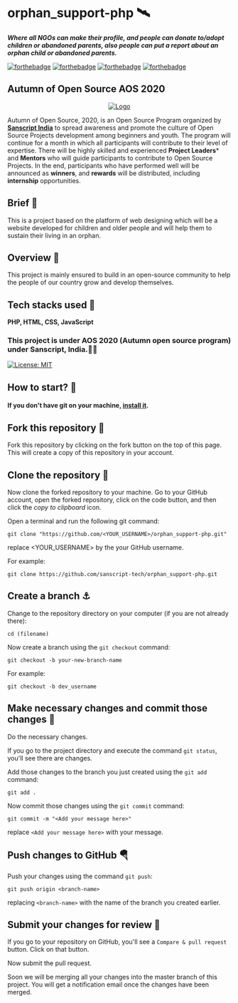 # orphan_support-php 🛰
***Where all NGOs can make their profile, and people can donate to/adopt children or abandoned parents, also people can put a report about an orphan child or abandoned parents.***

[![forthebadge](https://forthebadge.com/images/badges/built-by-developers.svg)](https://forthebadge.com)
[![forthebadge](https://forthebadge.com/images/badges/built-with-love.svg)](https://forthebadge.com)
[![forthebadge](https://forthebadge.com/images/badges/made-with-javascript.svg)](https://forthebadge.com)
[![forthebadge](https://forthebadge.com/images/badges/built-with-swag.svg)](https://forthebadge.com)



## Autumn of Open Source AOS 2020

<p align="center">
  <a href="https://sanscript.tech/">
    <img src="https://avatars3.githubusercontent.com/t/4187434?s=280&v=4" alt="Logo">
  </a>
  
Autumn of Open Source, 2020, is an Open Source Program organized by [**Sanscript India**](https://sanscript.tech) to spread awareness and promote the culture of Open Source Projects development among beginners and youth. The program will continue for a month in which all participants will contribute to their level of expertise. There will be highly skilled and experienced **Project Leaders*** and **Mentors** who will guide participants to contribute to Open Source Projects. In the end, participants who have performed well will be announced as **winners**, and **rewards** will be distributed, including **internship** opportunities.
 
 ## Brief 🎏
This is a project based on the platform of web designing which will be a website developed for children and older people and will help them to sustain their living in an orphan.



 ## Overview 🎃
  This project is mainly ensured to build in an open-source community to help the people of our country grow and develop themselves.

## Tech stacks used 🛴

**PHP, HTML, CSS, JavaScript**

 ### This project is under AOS 2020 (Autumn open source program) under Sanscript, India.🎉🎊

[![License: MIT](https://img.shields.io/badge/License-MIT-green.svg)](https://opensource.org/licenses/MIT)



 ## How to start? 🎪


#### If you don't have git on your machine, [install it](https://help.github.com/articles/set-up-git/).

## Fork this repository 🚀

Fork this repository by clicking on the fork button on the top of this page.
This will create a copy of this repository in your account.

## Clone the repository 🏁

Now clone the forked repository to your machine. Go to your GitHub account, open the forked repository, click on the code button, and then click the _copy to clipboard_ icon.

Open a terminal and run the following git command:

```
git clone "https://github.com/<YOUR_USERNAME>/orphan_support-php.git"
```
replace <YOUR_USERNAME> by the your GitHub username.


For example:

```
git clone https://github.com/sanscript-tech/orphan_support-php.git
```




## Create a branch ⚓

Change to the repository directory on your computer (if you are not already there):

```
cd (filename)
```

Now create a branch using the `git checkout` command:

```
git checkout -b your-new-branch-name
```

For example:

```
git checkout -b dev_username
```

## Make necessary changes and commit those changes 🚏

Do the necessary changes.

If you go to the project directory and execute the command `git status`, you'll see there are changes.

Add those changes to the branch you just created using the `git add` command:

```
git add .
```

Now commit those changes using the `git commit` command:

```
git commit -m "<Add your message here>"
```

replace `<Add your message here>` with your message.

## Push changes to GitHub 🪂

Push your changes using the command `git push`:

```
git push origin <branch-name>
```

replacing `<branch-name>` with the name of the branch you created earlier.

## Submit your changes for review 🚩

If you go to your repository on GitHub, you'll see a `Compare & pull request` button. Click on that button.

Now submit the pull request.

Soon we will be merging all your changes into the master branch of this project. You will get a notification email once the changes have been merged.

